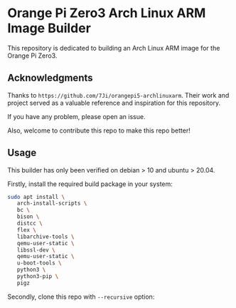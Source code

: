 # Orange Pi Zero3 Arch Linux ARM Image Builder

This repository is dedicated to building an Arch Linux ARM image for the Orange Pi Zero3.

## Acknowledgments

Thanks to `https://github.com/7Ji/orangepi5-archlinuxarm`. Their work and project served as a valuable reference and inspiration for this repository.

If you have any problem, please open an issue.

Also, welcome to contribute this repo to make this repo better!

## Usage

This builder has only been verified on debian > 10 and ubuntu > 20.04.


Firstly, install the required build package in your system:
```bash
sudo apt install \
   arch-install-scripts \
   bc \
   bison \
   distcc \
   flex \
   libarchive-tools \
   qemu-user-static \
   libssl-dev \
   qemu-user-static \
   u-boot-tools \
   python3 \
   python3-pip \
   pigz
```


Secondly, clone this repo with `--recursive` option:
```bash
git clone --recursive https://github.com/lz00qs/orangepi-zero3-archlinux-builder.git
```


Finally, build:
```bash
python3 build.py
```
You can also set the build option to pkg, rootfs, img to choose what you want to build:
```bash
python3 build.py --build img
```
> Default value is img, that means you will get an image finally.

> You can change some configurations in `config.ini`.

You can use clean.py to clean all built files:
```bash
python3 clean.py
```

## Contributions

@lz00qs

## License

GPL V3.0
